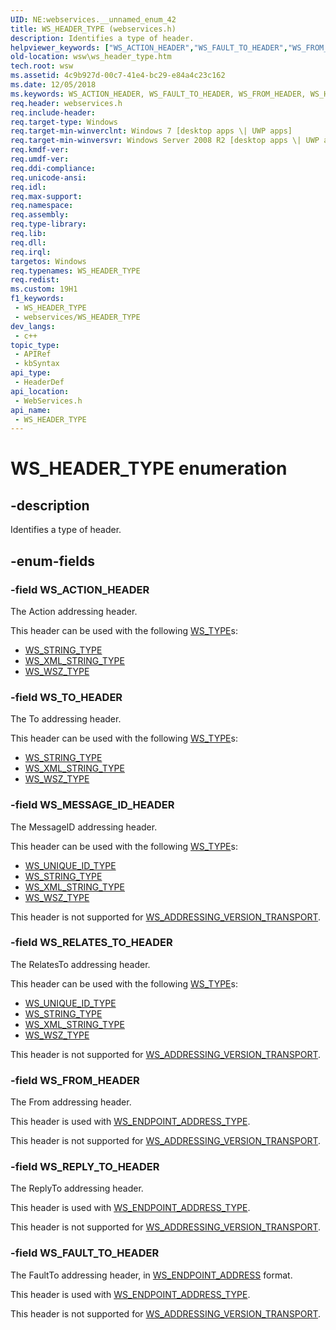 ```yaml
---
UID: NE:webservices.__unnamed_enum_42
title: WS_HEADER_TYPE (webservices.h)
description: Identifies a type of header.
helpviewer_keywords: ["WS_ACTION_HEADER","WS_FAULT_TO_HEADER","WS_FROM_HEADER","WS_HEADER_TYPE","WS_HEADER_TYPE enumeration [Web Services for Windows]","WS_MESSAGE_ID_HEADER","WS_RELATES_TO_HEADER","WS_REPLY_TO_HEADER","WS_TO_HEADER","webservices/WS_ACTION_HEADER","webservices/WS_FAULT_TO_HEADER","webservices/WS_FROM_HEADER","webservices/WS_HEADER_TYPE","webservices/WS_MESSAGE_ID_HEADER","webservices/WS_RELATES_TO_HEADER","webservices/WS_REPLY_TO_HEADER","webservices/WS_TO_HEADER","wsw.ws_header_type"]
old-location: wsw\ws_header_type.htm
tech.root: wsw
ms.assetid: 4c9b927d-00c7-41e4-bc29-e84a4c23c162
ms.date: 12/05/2018
ms.keywords: WS_ACTION_HEADER, WS_FAULT_TO_HEADER, WS_FROM_HEADER, WS_HEADER_TYPE, WS_HEADER_TYPE enumeration [Web Services for Windows], WS_MESSAGE_ID_HEADER, WS_RELATES_TO_HEADER, WS_REPLY_TO_HEADER, WS_TO_HEADER, webservices/WS_ACTION_HEADER, webservices/WS_FAULT_TO_HEADER, webservices/WS_FROM_HEADER, webservices/WS_HEADER_TYPE, webservices/WS_MESSAGE_ID_HEADER, webservices/WS_RELATES_TO_HEADER, webservices/WS_REPLY_TO_HEADER, webservices/WS_TO_HEADER, wsw.ws_header_type
req.header: webservices.h
req.include-header: 
req.target-type: Windows
req.target-min-winverclnt: Windows 7 [desktop apps \| UWP apps]
req.target-min-winversvr: Windows Server 2008 R2 [desktop apps \| UWP apps]
req.kmdf-ver: 
req.umdf-ver: 
req.ddi-compliance: 
req.unicode-ansi: 
req.idl: 
req.max-support: 
req.namespace: 
req.assembly: 
req.type-library: 
req.lib: 
req.dll: 
req.irql: 
targetos: Windows
req.typenames: WS_HEADER_TYPE
req.redist: 
ms.custom: 19H1
f1_keywords:
 - WS_HEADER_TYPE
 - webservices/WS_HEADER_TYPE
dev_langs:
 - c++
topic_type:
 - APIRef
 - kbSyntax
api_type:
 - HeaderDef
api_location:
 - WebServices.h
api_name:
 - WS_HEADER_TYPE
---
```


# WS_HEADER_TYPE enumeration


## -description

Identifies a type of header.

## -enum-fields

### -field WS_ACTION_HEADER

The Action addressing header.
                

This header can be used with the following <a href="https://docs.microsoft.com/windows/desktop/api/webservices/ne-webservices-ws_type">WS_TYPE</a>s:
                    <ul>
<li>
<a href="https://docs.microsoft.com/windows/desktop/api/webservices/ne-webservices-ws_type">WS_STRING_TYPE</a>
</li>
<li>
<a href="https://docs.microsoft.com/windows/desktop/api/webservices/ne-webservices-ws_type">WS_XML_STRING_TYPE</a>
</li>
<li>
<a href="https://docs.microsoft.com/windows/desktop/api/webservices/ne-webservices-ws_type">WS_WSZ_TYPE</a>
</li>
</ul>

### -field WS_TO_HEADER

The To addressing header.
                

This header can be used with the following <a href="https://docs.microsoft.com/windows/desktop/api/webservices/ne-webservices-ws_type">WS_TYPE</a>s:
                    <ul>
<li>
<a href="https://docs.microsoft.com/windows/desktop/api/webservices/ne-webservices-ws_type">WS_STRING_TYPE</a>
</li>
<li>
<a href="https://docs.microsoft.com/windows/desktop/api/webservices/ne-webservices-ws_type">WS_XML_STRING_TYPE</a>
</li>
<li>
<a href="https://docs.microsoft.com/windows/desktop/api/webservices/ne-webservices-ws_type">WS_WSZ_TYPE</a>
</li>
</ul>

### -field WS_MESSAGE_ID_HEADER

The MessageID addressing header.
                

This header can be used with the following <a href="https://docs.microsoft.com/windows/desktop/api/webservices/ne-webservices-ws_type">WS_TYPE</a>s:
                    <ul>
<li>
<a href="https://docs.microsoft.com/windows/desktop/api/webservices/ne-webservices-ws_type">WS_UNIQUE_ID_TYPE</a>
</li>
<li>
<a href="https://docs.microsoft.com/windows/desktop/api/webservices/ne-webservices-ws_type">WS_STRING_TYPE</a>
</li>
<li>
<a href="https://docs.microsoft.com/windows/desktop/api/webservices/ne-webservices-ws_type">WS_XML_STRING_TYPE</a>
</li>
<li>
<a href="https://docs.microsoft.com/windows/desktop/api/webservices/ne-webservices-ws_type">WS_WSZ_TYPE</a>
</li>
</ul>


This header is not supported for <a href="https://docs.microsoft.com/windows/desktop/api/webservices/ne-webservices-ws_addressing_version">WS_ADDRESSING_VERSION_TRANSPORT</a>.

### -field WS_RELATES_TO_HEADER

The RelatesTo addressing header.
                

This header can be used with the following <a href="https://docs.microsoft.com/windows/desktop/api/webservices/ne-webservices-ws_type">WS_TYPE</a>s:
                    <ul>
<li>
<a href="https://docs.microsoft.com/windows/desktop/api/webservices/ne-webservices-ws_type">WS_UNIQUE_ID_TYPE</a>
</li>
<li>
<a href="https://docs.microsoft.com/windows/desktop/api/webservices/ne-webservices-ws_type">WS_STRING_TYPE</a>
</li>
<li>
<a href="https://docs.microsoft.com/windows/desktop/api/webservices/ne-webservices-ws_type">WS_XML_STRING_TYPE</a>
</li>
<li>
<a href="https://docs.microsoft.com/windows/desktop/api/webservices/ne-webservices-ws_type">WS_WSZ_TYPE</a>
</li>
</ul>


This header is not supported for <a href="https://docs.microsoft.com/windows/desktop/api/webservices/ne-webservices-ws_addressing_version">WS_ADDRESSING_VERSION_TRANSPORT</a>.

### -field WS_FROM_HEADER

The From addressing header.
                

This header is used with <a href="https://docs.microsoft.com/windows/desktop/api/webservices/ne-webservices-ws_type">WS_ENDPOINT_ADDRESS_TYPE</a>.
                

This header is not supported for <a href="https://docs.microsoft.com/windows/desktop/api/webservices/ne-webservices-ws_addressing_version">WS_ADDRESSING_VERSION_TRANSPORT</a>.

### -field WS_REPLY_TO_HEADER

The ReplyTo addressing header.
                

This header is used with <a href="https://docs.microsoft.com/windows/desktop/api/webservices/ne-webservices-ws_type">WS_ENDPOINT_ADDRESS_TYPE</a>.
                

This header is not supported for <a href="https://docs.microsoft.com/windows/desktop/api/webservices/ne-webservices-ws_addressing_version">WS_ADDRESSING_VERSION_TRANSPORT</a>.

### -field WS_FAULT_TO_HEADER

The FaultTo addressing header, in <a href="https://docs.microsoft.com/windows/desktop/api/webservices/ns-webservices-ws_endpoint_address">WS_ENDPOINT_ADDRESS</a> format.
                

This header is used with <a href="https://docs.microsoft.com/windows/desktop/api/webservices/ne-webservices-ws_type">WS_ENDPOINT_ADDRESS_TYPE</a>.
                

This header is not supported for <a href="https://docs.microsoft.com/windows/desktop/api/webservices/ne-webservices-ws_addressing_version">WS_ADDRESSING_VERSION_TRANSPORT</a>.

